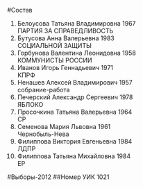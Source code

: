 #Состав
1. Белоусова Татьяна Владимировна 1967   
    ПАРТИЯ ЗА СПРАВЕДЛИВОСТЬ
2. Бутусова Анна Валерьевна 1983   
    СОЦИАЛЬНОЙ ЗАЩИТЫ
3. Горбунова Валентина Леонидовна 1958   
    КОММУНИСТЫ РОССИИ
4. Иванов Игорь Геннадьевич 1971   
    КПРФ
5. Ненашев Алексей Владимирович 1957   
    собрание-работа
6. Печерский Александр Сергеевич 1978   
    ЯБЛОКО
7. Просочкина Татьяна Валерьевна 1964   
    СР
8. Семенова Мария Львовна 1961   
    Чернобыль-Нева
9. Филиппова Виктория Евгеньевна 1984   
    ЛДПР
10. Филиппова Татьяна Михайловна 1984   
    ЕР

#Выборы-2012
##Номер УИК
1021